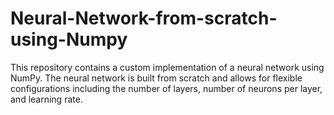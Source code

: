 # Neural-Network-from-scratch-using-Numpy
This repository contains a custom implementation of a neural network using NumPy. The neural network is built from scratch and allows for flexible configurations including the number of layers, number of neurons per layer, and learning rate.
